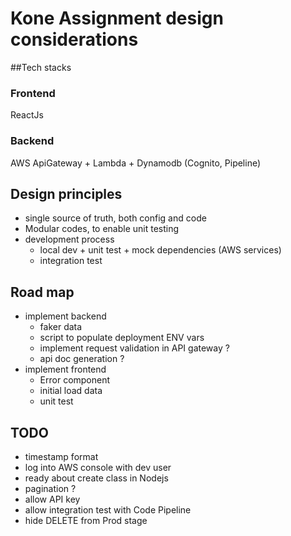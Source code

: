 # Kone Assignment design considerations

##Tech stacks
### Frontend
ReactJs
### Backend
AWS ApiGateway + Lambda + Dynamodb (Cognito, Pipeline)

## Design principles
- single source of truth, both config and code
- Modular codes, to enable unit testing
- development process
  - local dev + unit test + mock dependencies (AWS services)
  - integration test

## Road map
- implement backend
  - faker data
  - script to populate deployment ENV vars
  - implement request validation in API gateway ?
  - api doc generation ?
- implement frontend
  - Error component
  - initial load data
  - unit test



## TODO
- timestamp format
- log into AWS console with dev user
- ready about create class in Nodejs
- pagination ?
- allow API key
- allow integration test with Code Pipeline
- hide DELETE from Prod stage
